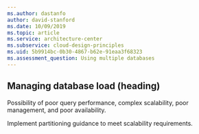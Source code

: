 ```yaml
---
ms.author: dastanfo
author: david-stanford
ms.date: 10/09/2019
ms.topic: article
ms.service: architecture-center
ms.subservice: cloud-design-principles
ms.uid: 5b9914bc-0b30-4867-b62e-91eaa3f68323
ms.assessment_question: Using multiple databases
---
```

## Managing database load (heading)

<div class="alert is-warning"><p>Possibility of poor query performance, complex scalability, poor management, and poor availability.</p></div>

Implement partitioning guidance to meet scalability requirements.